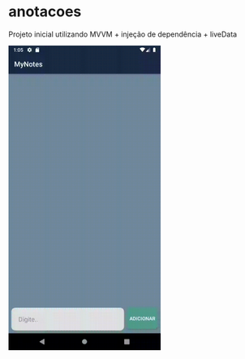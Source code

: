 # anotacoes
Projeto inicial utilizando MVVM + injeção de dependência + liveData


<img src="preview.gif" align="left" style="height:40%" height="533" width="300" >

